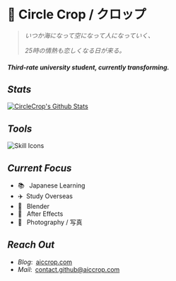 # 👋 Circle Crop / クロップ

> _いつか海になって空になって人になっていく、_
>
> _25時の情熱も恋しくなる日が来る。_

#### _Third-rate university student, currently transforming._

## _Stats_

[![CircleCrop's Github Stats](https://github-readme-stats.vercel.app/api?username=CircleCrop&count_private=true&show_icons=true&theme=transparent)](https://github.com/CircleCrop)

## _Tools_

![Skill Icons](https://aiccrop.com/wp-content/uploads/2024/11/00000fbe-0ff9-75b7-47d3-8b80481c7d6f.svg)

## _Current Focus_

- 📚&ensp; Japanese Learning
- ✈️&ensp;Study Overseas
- 📐&ensp; Blender
- 🎨&ensp; After Effects
- 📸&ensp; Photography / 写真

## _Reach Out_

- _Blog_:&ensp;[aiccrop.com](https://aiccrop.com)  
- _Mail_:&ensp;[contact.github@aiccrop.com](mailto:contact-github@aiccrop.com)
